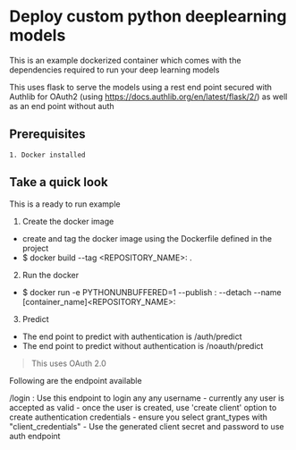 # Deploy custom python deeplearning models

This is an example dockerized container which comes with the dependencies required to run your deep learning models

This uses flask to serve the models using a rest end point secured with Authlib for OAuth2 (using https://docs.authlib.org/en/latest/flask/2/) as well as an end point without auth

## Prerequisites
    1. Docker installed

## Take a quick look
This is a ready to run example 

1. Create the docker image
* create and tag the docker image using the Dockerfile defined in the project
* $ docker build --tag <REPOSITORY_NAME>:<TAG> .

2. Run the docker 
* $ docker run -e PYTHONUNBUFFERED=1 --publish <PORT-MAPPING>:<PORT-MAPPING>  --detach --name [container_name]<REPOSITORY_NAME>:<TAG>

3. Predict
* The end point to predict with authentication is /auth/predict
* The end point to predict without authentication is /noauth/predict
> This uses OAuth 2.0 

Following are the endpoint available

/login : Use this endpoint to login any any username - currently any user is accepted as valid - once the user is created, use 'create client' option to create authentication credentials - ensure you select grant_types with "client_credentials" - Use the generated client secret and password to use auth endpoint
